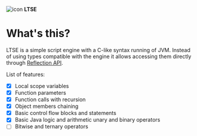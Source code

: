 [icon]: https://raw.githubusercontent.com/inc0g-repoz/low-tier-script-engine/src/assets/icon.png
[reflection]: https://www.oracle.com/technical-resources/articles/java/javareflection.html
<!-- The stuff above is invisible -->

![icon]
**LTSE**

# What's this?
LTSE is a simple script engine with a C-like syntax running of JVM.
Instead of using types compatible with the engine it allows accessing them directly through [Reflection API][reflection].

List of features:
- [x] Local scope variables
- [x] Function parameters
- [x] Function calls with recursion
- [x] Object members chaining
- [x] Basic control flow blocks and statements
- [x] Basic Java logic and arithmetic unary and binary operators
- [ ] Bitwise and ternary operators
